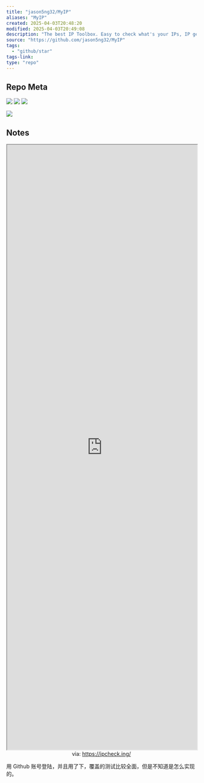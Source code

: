 ```yaml
---
title: "jason5ng32/MyIP"
aliases: "MyIP"
created: 2025-04-03T20:48:20
modified: 2025-04-03T20:49:08
description: "The best IP Toolbox. Easy to check what's your IPs, IP geolocation, check for DNS leaks, examine WebRTC connections, speed test, ping test, MTR test, check website availability, whois search and more! || 🇨🇳 可能是最好用的IP工具箱。轻松检查你的 IP，IP 地理位置，检查DNS泄漏，检查 WebRTC 连接，速度测试，ping 测试，MTR测试，检查网站可用性，查询 Whois 信息等等。"
source: "https://github.com/jason5ng32/MyIP"
tags:
  - "github/star"
tags-link:
type: "repo"
---
```


## Repo Meta

![](https://img.shields.io/github/stars/jason5ng32/MyIP?style=for-the-badge&label=stars) ![](https://img.shields.io/github/repo-size/jason5ng32/MyIP?style=for-the-badge&label=size) ![](https://img.shields.io/github/created-at/jason5ng32/MyIP?style=for-the-badge&label=since)

[![](https://github-readme-stats.vercel.app/api/pin/?username=jason5ng32&repo=MyIP&bg_color=00000000)](https://github.com/jason5ng32/MyIP)

## Notes

<iframe src='https://ipcheck.ing/' style='height:40vh;width:100%' class='iframe-radius' allow='fullscreen'></iframe>
<center>via: <a href='https://ipcheck.ing/' target='_blank' class='external-link'>https://ipcheck.ing/</a></center>

用 Github 账号登陆，并且用了下，覆盖的测试比较全面，但是不知道是怎么实现的。
